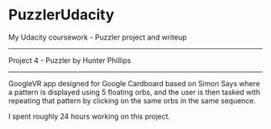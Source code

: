 # PuzzlerUdacity
My Udacity coursework - Puzzler project and writeup
*****************************
Project 4 - Puzzler
by Hunter Phillips
*****************************

GoogleVR app designed for Google Cardboard based on Simon Says where a pattern is displayed using 5 floating orbs, 
and the user is then tasked with repeating that 
pattern by clicking on the same orbs in the same sequence.

I spent roughly 24 hours working on this project.

